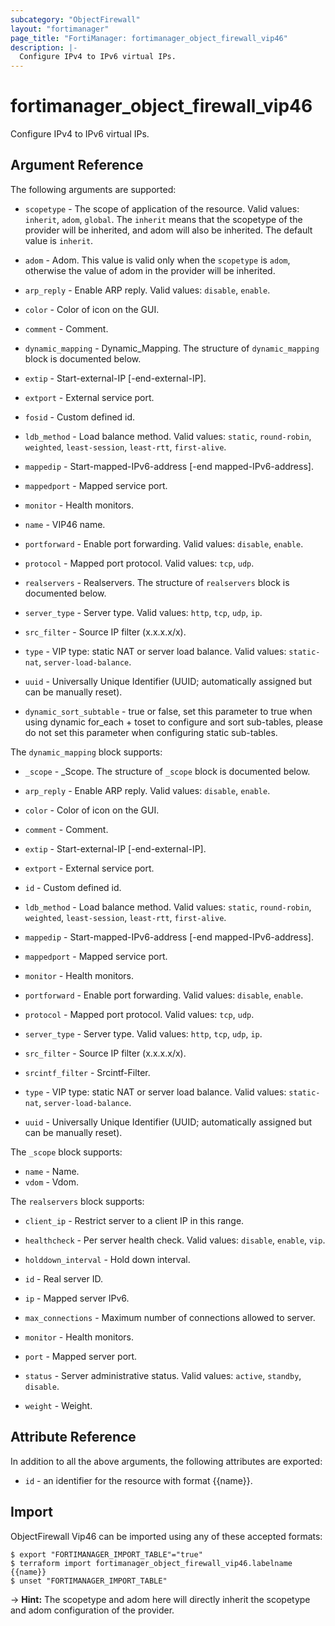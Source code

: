 ```yaml
---
subcategory: "ObjectFirewall"
layout: "fortimanager"
page_title: "FortiManager: fortimanager_object_firewall_vip46"
description: |-
  Configure IPv4 to IPv6 virtual IPs.
---
```


# fortimanager_object_firewall_vip46
Configure IPv4 to IPv6 virtual IPs.

## Argument Reference


The following arguments are supported:

* `scopetype` - The scope of application of the resource. Valid values: `inherit`, `adom`, `global`. The `inherit` means that the scopetype of the provider will be inherited, and adom will also be inherited. The default value is `inherit`.
* `adom` - Adom. This value is valid only when the `scopetype` is `adom`, otherwise the value of adom in the provider will be inherited.

* `arp_reply` - Enable ARP reply. Valid values: `disable`, `enable`.

* `color` - Color of icon on the GUI.
* `comment` - Comment.
* `dynamic_mapping` - Dynamic_Mapping. The structure of `dynamic_mapping` block is documented below.
* `extip` - Start-external-IP [-end-external-IP].
* `extport` - External service port.
* `fosid` - Custom defined id.
* `ldb_method` - Load balance method. Valid values: `static`, `round-robin`, `weighted`, `least-session`, `least-rtt`, `first-alive`.

* `mappedip` - Start-mapped-IPv6-address [-end mapped-IPv6-address].
* `mappedport` - Mapped service port.
* `monitor` - Health monitors.
* `name` - VIP46 name.
* `portforward` - Enable port forwarding. Valid values: `disable`, `enable`.

* `protocol` - Mapped port protocol. Valid values: `tcp`, `udp`.

* `realservers` - Realservers. The structure of `realservers` block is documented below.
* `server_type` - Server type. Valid values: `http`, `tcp`, `udp`, `ip`.

* `src_filter` - Source IP filter (x.x.x.x/x).
* `type` - VIP type: static NAT or server load balance. Valid values: `static-nat`, `server-load-balance`.

* `uuid` - Universally Unique Identifier (UUID; automatically assigned but can be manually reset).
* `dynamic_sort_subtable` - true or false, set this parameter to true when using dynamic for_each + toset to configure and sort sub-tables, please do not set this parameter when configuring static sub-tables.

The `dynamic_mapping` block supports:

* `_scope` - _Scope. The structure of `_scope` block is documented below.
* `arp_reply` - Enable ARP reply. Valid values: `disable`, `enable`.

* `color` - Color of icon on the GUI.
* `comment` - Comment.
* `extip` - Start-external-IP [-end-external-IP].
* `extport` - External service port.
* `id` - Custom defined id.
* `ldb_method` - Load balance method. Valid values: `static`, `round-robin`, `weighted`, `least-session`, `least-rtt`, `first-alive`.

* `mappedip` - Start-mapped-IPv6-address [-end mapped-IPv6-address].
* `mappedport` - Mapped service port.
* `monitor` - Health monitors.
* `portforward` - Enable port forwarding. Valid values: `disable`, `enable`.

* `protocol` - Mapped port protocol. Valid values: `tcp`, `udp`.

* `server_type` - Server type. Valid values: `http`, `tcp`, `udp`, `ip`.

* `src_filter` - Source IP filter (x.x.x.x/x).
* `srcintf_filter` - Srcintf-Filter.
* `type` - VIP type: static NAT or server load balance. Valid values: `static-nat`, `server-load-balance`.

* `uuid` - Universally Unique Identifier (UUID; automatically assigned but can be manually reset).

The `_scope` block supports:

* `name` - Name.
* `vdom` - Vdom.

The `realservers` block supports:

* `client_ip` - Restrict server to a client IP in this range.
* `healthcheck` - Per server health check. Valid values: `disable`, `enable`, `vip`.

* `holddown_interval` - Hold down interval.
* `id` - Real server ID.
* `ip` - Mapped server IPv6.
* `max_connections` - Maximum number of connections allowed to server.
* `monitor` - Health monitors.
* `port` - Mapped server port.
* `status` - Server administrative status. Valid values: `active`, `standby`, `disable`.

* `weight` - Weight.


## Attribute Reference

In addition to all the above arguments, the following attributes are exported:
* `id` - an identifier for the resource with format {{name}}.

## Import

ObjectFirewall Vip46 can be imported using any of these accepted formats:
```
$ export "FORTIMANAGER_IMPORT_TABLE"="true"
$ terraform import fortimanager_object_firewall_vip46.labelname {{name}}
$ unset "FORTIMANAGER_IMPORT_TABLE"
```
-> **Hint:** The scopetype and adom here will directly inherit the scopetype and adom configuration of the provider.

